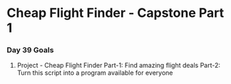 # Cheap Flight Finder - Capstone Part 1

### Day 39 Goals

1. Project - Cheap Flight Finder
   Part-1:
   Find amazing flight deals
   Part-2:
   Turn this script into a program available for everyone
